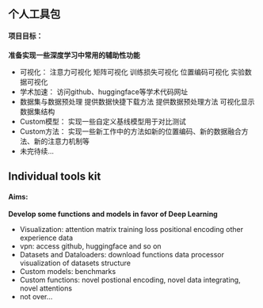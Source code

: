 ## 个人工具包
#### 项目目标：
**准备实现一些深度学习中常用的辅助性功能**
- 可视化：
注意力可视化
矩阵可视化
训练损失可视化
位置编码可视化
实验数据可视化
- 学术加速：
访问github、huggingface等学术代码网址
- 数据集与数据预处理
提供数据快捷下载方法
提供数据预处理方法
可视化显示数据集结构
- Custom模型：
实现一些自定义基线模型用于对比测试
- Custom方法：
实现一些新工作中的方法如新的位置编码、新的数据融合方法、新的注意力机制等
- 未完待续...

## Individual tools kit
#### Aims:
**Develop some functions and models in favor of Deep Learning**
- Visualization:
attention
matrix
training loss
positional encoding 
other experience data
- vpn:
access github, huggingface and so on
- Datasets and Dataloaders:
download functions
data processor
visualization of datasets structure
- Custom models:
benchmarks
- Custom functions:
novel postional encoding, novel data integrating, novel attentions
- not over...